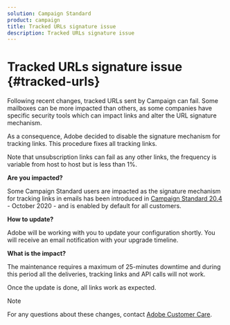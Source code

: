 ```yaml
---
solution: Campaign Standard
product: campaign
title: Tracked URLs signature issue
description: Tracked URLs signature issue
---
```


# Tracked URLs signature issue {#tracked-urls}

Following recent changes, tracked URLs sent by Campaign can fail. Some mailboxes can be more impacted than others, as some companies have specific security tools which can impact links and alter the URL signature mechanism.

As a consequence, Adobe decided to disable the signature mechanism for tracking links. This procedure fixes all tracking links.

Note that unsubscription links can fail as any other links, the frequency is variable from host to host but is less than 1%.

**Are you impacted?**

Some Campaign Standard users are impacted as the signature mechanism for tracking links in emails has been introduced in [Campaign Standard 20.4](release-notes-2020.md#release-20-4---october-2020) - October 2020 - and is enabled by default for all customers.

**How to update?**

Adobe will be working with you to update your configuration shortly. You will receive an email notification with your upgrade timeline.

**What is the impact?**

The maintenance requires a maximum of 25-minutes downtime and during this period all the deliveries, tracking links and API calls will not work.

Once the update is done, all links work as expected.

>[!NOTE]
>
>For any questions about these changes, contact [Adobe Customer Care](https://helpx.adobe.com/enterprise/admin-guide.html/enterprise/using/support-for-experience-cloud.ug.html).
>
